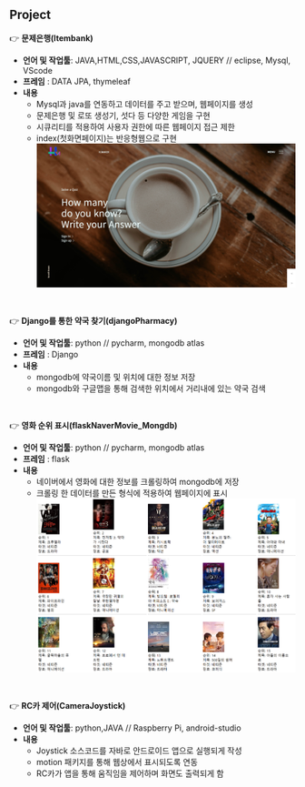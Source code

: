 
## Project

:point_right: **문제은행(Itembank)**  
- **언어 및 작업툴**: JAVA,HTML,CSS,JAVASCRIPT, JQUERY // eclipse, Mysql, VScode 
- **프레임** : DATA JPA, thymeleaf   
- **내용**
  - Mysql과 java를 연동하고 데이터를 주고 받으며, 웹페이지를 생성
  - 문제은행 및 로또 생성기, 섯다 등 다양한 게임을 구현
  - 시큐리티를 적용하여 사용자 권한에 따른 웹페이지 접근 제한
  - index(첫화면페이지)는 반응형웹으로 구현    
![](/img1.png)
<br>

:point_right: **Django를 통한 약국 찾기(djangoPharmacy)**  
- **언어 및 작업툴**: python // pycharm, mongodb atlas
- **프레임** : Django 
- **내용**
  - mongodb에 약국이름 및 위치에 대한 정보 저장
  - mongodb와 구글맵을 통해 검색한 위치에서 거리내에 있는 약국 검색

<br>

:point_right: **영화 순위 표시(flaskNaverMovie_Mongdb)**
- **언어 및 작업툴**: python // pycharm, mongodb atlas
- **프레임** : flask 
- **내용**
  - 네이버에서 영화에 대한 정보를 크롤링하여 mongodb에 저장
  - 크롤링 한 데이터를 만든 형식에 적용하여 웹페이지에 표시
![](/movie.png)   
<br>

:point_right: **RC카 제어(CameraJoystick)**
- **언어 및 작업툴**: python,JAVA // Raspberry Pi, android-studio
- **내용**
  - Joystick 소스코드를 자바로 안드로이드 앱으로 실행되게 작성
  - motion 패키지를 통해 웹상에서 표시되도록 연동
  - RC카가 앱을 통해 움직임을 제어하며 화면도 출력되게 함
   
